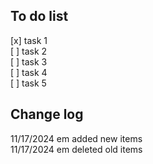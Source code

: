 ## To do list

[x] task 1  
[ ] task 2  
[ ] task 3  
[ ] task 4  
[ ] task 5  

## Change log

11/17/2024 em added new items  
11/17/2024 em deleted old items  
